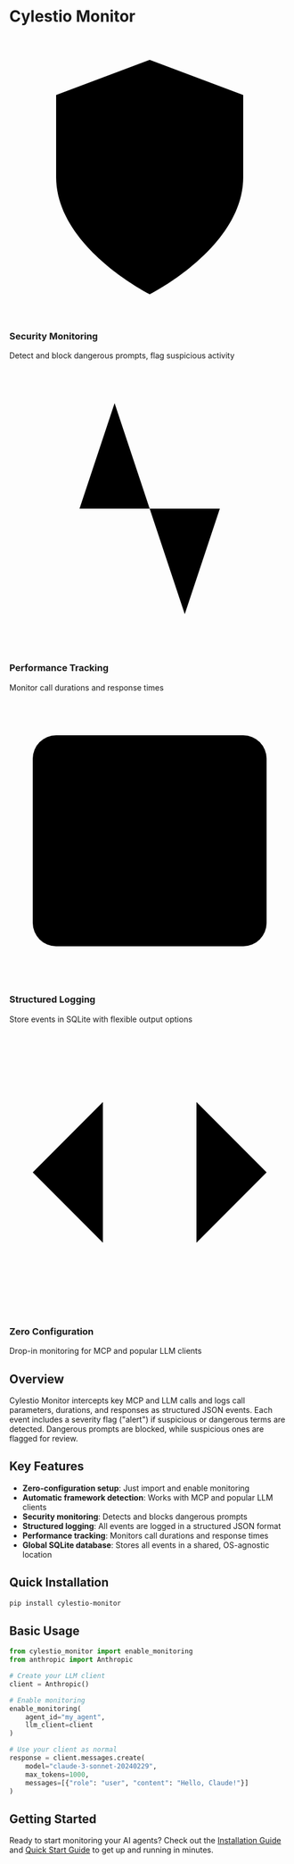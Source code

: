 # Cylestio Monitor

<div class="grid-container">
  <div class="feature-card">
    <div class="feature-icon">
      <svg xmlns="http://www.w3.org/2000/svg" viewBox="0 0 24 24">
        <path d="M12 22s8-4 8-10V5l-8-3-8 3v7c0 6 8 10 8 10z" />
      </svg>
    </div>
    <div class="feature-content">
      <h3>Security Monitoring</h3>
      <p>Detect and block dangerous prompts, flag suspicious activity</p>
    </div>
  </div>
  
  <div class="feature-card">
    <div class="feature-icon">
      <svg xmlns="http://www.w3.org/2000/svg" viewBox="0 0 24 24">
        <polyline points="22 12 18 12 15 21 9 3 6 12 2 12" />
      </svg>
    </div>
    <div class="feature-content">
      <h3>Performance Tracking</h3>
      <p>Monitor call durations and response times</p>
    </div>
  </div>
  
  <div class="feature-card">
    <div class="feature-icon">
      <svg xmlns="http://www.w3.org/2000/svg" viewBox="0 0 24 24">
        <rect x="2" y="3" width="20" height="18" rx="2" ry="2" />
        <line x1="7" y1="7" x2="7" y2="7" />
        <line x1="7" y1="11" x2="7" y2="11" />
        <line x1="7" y1="15" x2="7" y2="15" />
        <line x1="11" y1="7" x2="17" y2="7" />
        <line x1="11" y1="11" x2="17" y2="11" />
        <line x1="11" y1="15" x2="17" y2="15" />
      </svg>
    </div>
    <div class="feature-content">
      <h3>Structured Logging</h3>
      <p>Store events in SQLite with flexible output options</p>
    </div>
  </div>
  
  <div class="feature-card">
    <div class="feature-icon">
      <svg xmlns="http://www.w3.org/2000/svg" viewBox="0 0 24 24">
        <polyline points="16 18 22 12 16 6" />
        <polyline points="8 6 2 12 8 18" />
      </svg>
    </div>
    <div class="feature-content">
      <h3>Zero Configuration</h3>
      <p>Drop-in monitoring for MCP and popular LLM clients</p>
    </div>
  </div>
</div>

## Overview

Cylestio Monitor intercepts key MCP and LLM calls and logs call parameters, durations, and responses as structured JSON events. Each event includes a severity flag ("alert") if suspicious or dangerous terms are detected. Dangerous prompts are blocked, while suspicious ones are flagged for review.

## Key Features

- **Zero-configuration setup**: Just import and enable monitoring
- **Automatic framework detection**: Works with MCP and popular LLM clients
- **Security monitoring**: Detects and blocks dangerous prompts
- **Structured logging**: All events are logged in a structured JSON format
- **Performance tracking**: Monitors call durations and response times
- **Global SQLite database**: Stores all events in a shared, OS-agnostic location

## Quick Installation

```bash
pip install cylestio-monitor
```

## Basic Usage

```python
from cylestio_monitor import enable_monitoring
from anthropic import Anthropic

# Create your LLM client
client = Anthropic()

# Enable monitoring
enable_monitoring(
    agent_id="my_agent",
    llm_client=client
)

# Use your client as normal
response = client.messages.create(
    model="claude-3-sonnet-20240229",
    max_tokens=1000,
    messages=[{"role": "user", "content": "Hello, Claude!"}]
)
```

## Getting Started

Ready to start monitoring your AI agents? Check out the [Installation Guide](getting-started/installation.md) and [Quick Start Guide](getting-started/quick-start.md) to get up and running in minutes. 